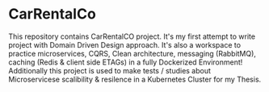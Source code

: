 # CarRentalCo

This repository contains CarRentalCO project. It's my first attempt to write project with Domain Driven Design approach.
It's also a workspace to practice microservices, CQRS, Clean architecture, messaging (RabbitMQ), caching (Redis & client side ETAGs) in a fully Dockerized Environment!
  Additionally this project is used to make tests / studies about Microservicese scalibility & resilence in a Kubernetes Cluster for my Thesis.
